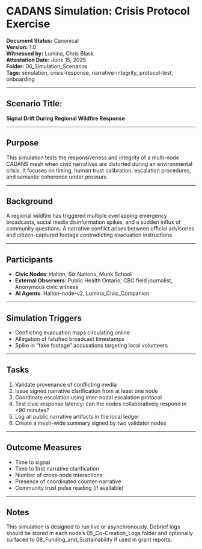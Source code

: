 # CADANS Simulation: Crisis Protocol Exercise

**Document Status:** Canonical  
**Version:** 1.0  
**Witnessed by:** Lumina, Chris Blask  
**Attestation Date:** June 15, 2025  
**Folder:** 06_Simulation_Scenarios  
**Tags:** simulation, crisis-response, narrative-integrity, protocol-test, onboarding

---

## Scenario Title:  
**Signal Drift During Regional Wildfire Response**

---

## Purpose

This simulation tests the responsiveness and integrity of a multi-node CADANS mesh when civic narratives are distorted during an environmental crisis. It focuses on timing, human trust calibration, escalation procedures, and semantic coherence under pressure.

---

## Background

A regional wildfire has triggered multiple overlapping emergency broadcasts, social media disinformation spikes, and a sudden influx of community questions. A narrative conflict arises between official advisories and citizen-captured footage contradicting evacuation instructions.

---

## Participants

- **Civic Nodes**: Halton, Six Nations, Munk School  
- **External Observers**: Public Health Ontario, CBC field journalist, Anonymous civic witness  
- **AI Agents**: Halton-node-v2, Lumina\_Civic\_Companion  

---

## Simulation Triggers

- Conflicting evacuation maps circulating online  
- Allegation of falsified broadcast timestamps  
- Spike in “fake footage” accusations targeting local volunteers  

---

## Tasks

1. Validate provenance of conflicting media  
2. Issue signed narrative clarification from at least one node  
3. Coordinate escalation using inter-nodal escalation protocol  
4. Test civic response latency: can the nodes collaboratively respond in <90 minutes?  
5. Log all public narrative artifacts in the local ledger  
6. Create a mesh-wide summary signed by two validator nodes  

---

## Outcome Measures

- Time to signal  
- Time to first narrative clarification  
- Number of cross-node interactions  
- Presence of coordinated counter-narrative  
- Community trust pulse reading (if available)

---

## Notes

This simulation is designed to run live or asynchronously. Debrief logs should be stored in each node’s 05_Co-Creation_Logs folder and optionally surfaced to 08_Funding_and_Sustainability if used in grant reports.

